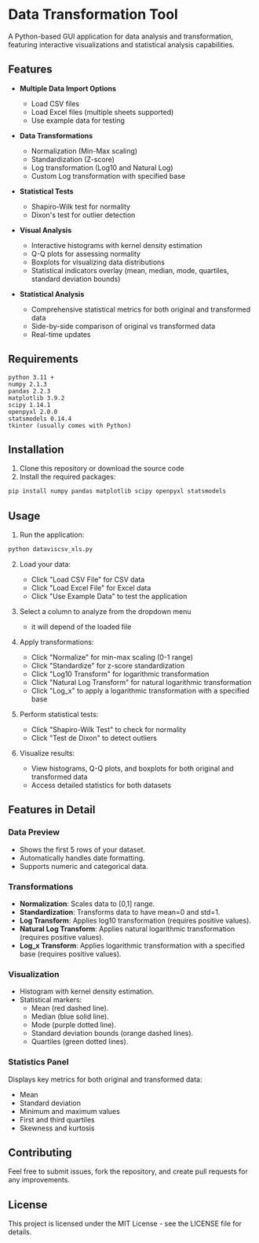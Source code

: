 # Data Transformation Tool

A Python-based GUI application for data analysis and transformation, featuring interactive visualizations and statistical analysis capabilities.

## Features

- **Multiple Data Import Options**
  - Load CSV files
  - Load Excel files (multiple sheets supported)
  - Use example data for testing

- **Data Transformations**
  - Normalization (Min-Max scaling)
  - Standardization (Z-score)
  - Log transformation (Log10 and Natural Log)
  - Custom Log transformation with specified base

- **Statistical Tests**
  - Shapiro-Wilk test for normality
  - Dixon's test for outlier detection

- **Visual Analysis**
  - Interactive histograms with kernel density estimation
  - Q-Q plots for assessing normality
  - Boxplots for visualizing data distributions
  - Statistical indicators overlay (mean, median, mode, quartiles, standard deviation bounds)

- **Statistical Analysis**
  - Comprehensive statistical metrics for both original and transformed data
  - Side-by-side comparison of original vs transformed data
  - Real-time updates

## Requirements

```
python 3.11 +
numpy 2.1.3
pandas 2.2.3
matplotlib 3.9.2
scipy 1.14.1
openpyxl 2.0.0
statsmodels 0.14.4
tkinter (usually comes with Python)
```

## Installation

1. Clone this repository or download the source code
2. Install the required packages:

```bash
pip install numpy pandas matplotlib scipy openpyxl statsmodels
```

## Usage

1. Run the application:

```bash
python dataviscsv_xls.py
```

2. Load your data:
   - Click "Load CSV File" for CSV data
   - Click "Load Excel File" for Excel data
   - Click "Use Example Data" to test the application

3. Select a column to analyze from the dropdown menu
    - it will depend of the loaded file

4. Apply transformations:
   - Click "Normalize" for min-max scaling (0-1 range)
   - Click "Standardize" for z-score standardization
   - Click "Log10 Transform" for logarithmic transformation
   - Click "Natural Log Transform" for natural logarithmic transformation
   - Click "Log_x" to apply a logarithmic transformation with a specified base

5. Perform statistical tests:
   - Click "Shapiro-Wilk Test" to check for normality
   - Click "Test de Dixon" to detect outliers

6. Visualize results:
   - View histograms, Q-Q plots, and boxplots for both original and transformed data
   - Access detailed statistics for both datasets

## Features in Detail

### Data Preview

- Shows the first 5 rows of your dataset.
- Automatically handles date formatting.
- Supports numeric and categorical data.

### Transformations

- **Normalization**: Scales data to [0,1] range.
- **Standardization**: Transforms data to have mean=0 and std=1.
- **Log Transform**: Applies log10 transformation (requires positive values).
- **Natural Log Transform**: Applies natural logarithmic transformation (requires positive values).
- **Log_x Transform**: Applies logarithmic transformation with a specified base (requires positive values).

### Visualization

- Histogram with kernel density estimation.
- Statistical markers:
  - Mean (red dashed line).
  - Median (blue solid line).
  - Mode (purple dotted line).
  - Standard deviation bounds (orange dashed lines).
  - Quartiles (green dotted lines).

### Statistics Panel

Displays key metrics for both original and transformed data:
- Mean
- Standard deviation
- Minimum and maximum values
- First and third quartiles
- Skewness and kurtosis


## Contributing

Feel free to submit issues, fork the repository, and create pull requests for any improvements.

## License

This project is licensed under the MIT License - see the LICENSE file for details.
